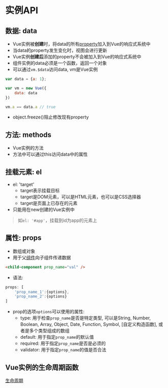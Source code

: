 # 实例API

## 数据: data

- Vue实例被**创建**时，将data的所有[property](javascript-property.md)加入到Vue的响应式系统中
- 当data的property发生变化时，视图会进行更新
- Vue实例**创建后**添加的property不会被加入到Vue的响应式系统中
- 组件实例的data必须是一个函数，返回一个对象
- 可以通过`vm.$data`访问data, vm是Vue实例

```js
var data = {a: 1};

var vm = new Vue({
    data: data 
})

vm.a == data.a // true
```
- object.freeze()阻止修改现有property

## 方法: methods

- Vue实例的方法
- 方法中可以通过this访问data中的属性

## 挂载元素: el

- el: 'target'
  - target表示挂载目标
  - target是DOM元素，可以是HTML元素，也可以是CSS选择器
  - target是页面上已存在的元素
- 只能用在new创建的Vue实例中

> 如`el: '#app'`，挂载到id为app的元素上

## 属性: props

- 数组或对象
- 用于父[组件](vue-register-component.md#通过props传递组件数据)向子组件传递数据

```html
<child-component prop_name="val" />
```

- 语法: 

```js
props: [
    'prop_name_1':{options}, 
    'prop_name_2':{options}
]
```

- prop的选项`options`可以使用的属性:
  - type: 用于检查`prop_name`是否是特定类型, 可以是String, Number, Boolean, Array, Object, Date, Function, Symbol, [自定义构造函数], 或者是多个类型组成的数组
  - default: 用于指定`prop_name`的默认值
  - required: 用于指定`prop_name`是否是必须的
  - validator: 用于指定`prop_name`的值是否合法

## Vue实例的生命周期函数

[生命周期](vue-lifecycle.md)
